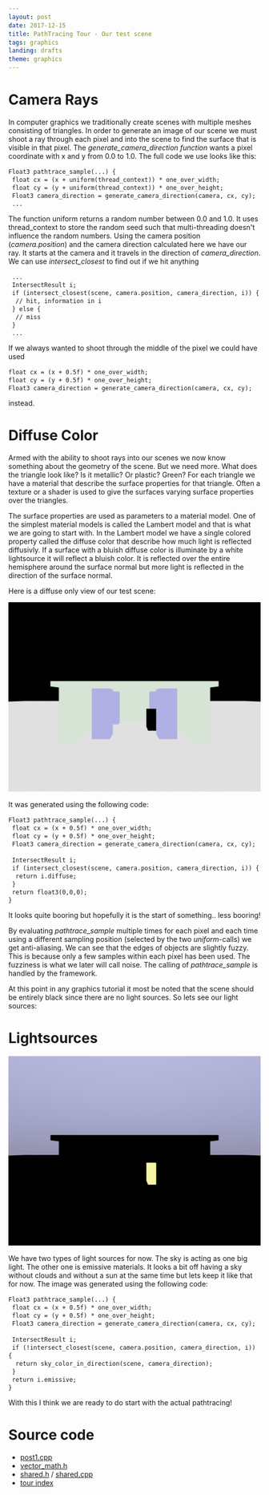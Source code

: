 ```yaml
---
layout: post
date: 2017-12-15
title: PathTracing Tour - Our test scene
tags: graphics
landing: drafts
theme: graphics
---
```

# Camera Rays

In computer graphics we traditionally create scenes with multiple meshes consisting of triangles. In order to generate an image of our scene we must shoot a ray through each pixel and into the scene to find the surface that is visible in that pixel. The *generate_camera_direction function* wants a pixel coordinate with x and y from 0.0 to 1.0. The full code we use looks like this:
~~~~~~~~~~~~
Float3 pathtrace_sample(...) {
 float cx = (x + uniform(thread_context)) * one_over_width;
 float cy = (y + uniform(thread_context)) * one_over_height;
 Float3 camera_direction = generate_camera_direction(camera, cx, cy);
 ...
~~~~~~~~~~~~
The function uniform returns a random number between 0.0 and 1.0. It uses thread_context to store the random seed such that multi-threading doesn't influence the random numbers. Using the camera position (*camera.position*) and the camera direction calculated here we have our ray. It starts at the camera and it travels in the direction of *camera_direction*. We can use *intersect_closest* to find out if we hit anything
~~~~~~~~~~~~
 ...
 IntersectResult i;
 if (intersect_closest(scene, camera.position, camera_direction, i)) {
  // hit, information in i
 } else {
  // miss
 }
 ...
~~~~~~~~~~~~

If we always wanted to shoot through the middle of the pixel we could have used
~~~~~~~~~~~~
float cx = (x + 0.5f) * one_over_width;
float cy = (y + 0.5f) * one_over_height;
Float3 camera_direction = generate_camera_direction(camera, cx, cy);
~~~~~~~~~~~~
instead.

# Diffuse Color

Armed with the ability to shoot rays into our scenes we now know something about the geometry of the scene. But we need more. What does the triangle look like? Is it metallic? Or plastic? Green? For each triangle we have a material that describe the surface properties for that triangle. Often a texture or a shader is used to give the surfaces varying surface properties over the triangles.

The surface properties are used as parameters to a material model. One of the simplest material models is called the Lambert model and that is what we are going to start with. In the Lambert model we have a single colored property called the diffuse color that describe how much light is reflected diffusivly. If a surface with a bluish diffuse color is illuminate by a white lightsource it will reflect a bluish color. It is reflected over the entire hemisphere around the surface normal but more light is reflected in the direction of the surface normal.

Here is a diffuse only view of our test scene:

![Diffuse color of surfaces](images/pathtracing-tour/image1-1.png)

It was generated using the following code:

~~~~~~~~~~~~
Float3 pathtrace_sample(...) {
 float cx = (x + 0.5f) * one_over_width;
 float cy = (y + 0.5f) * one_over_height;
 Float3 camera_direction = generate_camera_direction(camera, cx, cy);

 IntersectResult i;
 if (intersect_closest(scene, camera.position, camera_direction, i)) {
  return i.diffuse;
 }
 return float3(0,0,0);
}
~~~~~~~~~~~~
It looks quite booring but hopefully it is the start of something.. less booring!

By evaluating *pathtrace_sample* multiple times for each pixel and each time using a different sampling position (selected by the two *uniform*-calls) we get anti-aliasing. We can see that the edges of objects are slightly fuzzy. This is because only a few samples within each pixel has been used. The fuzziness is what we later will call noise. The calling of *pathtrace_sample* is handled by the framework.

At this point in any graphics tutorial it most be noted that the scene should be entirely black since there are no light sources. So lets see our light sources:

# Lightsources

![Lightsources](images/pathtracing-tour/image1-2.png)

We have two types of light sources for now. The sky is acting as one big light. The other one is emissive materials. It looks a bit off having a sky without clouds and without a sun at the same time but lets keep it like that for now. The image was generated using the following code:
~~~~~~
Float3 pathtrace_sample(...) {
 float cx = (x + 0.5f) * one_over_width;
 float cy = (y + 0.5f) * one_over_height;
 Float3 camera_direction = generate_camera_direction(camera, cx, cy);

 IntersectResult i;
 if (!intersect_closest(scene, camera.position, camera_direction, i)) {
  return sky_color_in_direction(scene, camera_direction);
 }
 return i.emissive;
}
~~~~~~
With this I think we are ready to do start with the actual pathtracing!

# Source code

* [post1.cpp](https://github.com/breakin/pathtracer/blob/master/post1/post1.cpp)
* [vector_math.h](https://github.com/breakin/pathtracer/blob/master/shared_code/vector_math.h)
* [shared.h](https://github.com/breakin/pathtracer/blob/master/shared_code/shared.h) / [shared.cpp](https://github.com/breakin/pathtracer/blob/master/shared_code/shared.cpp)
* [tour index](/pathtracing-tour-0)
